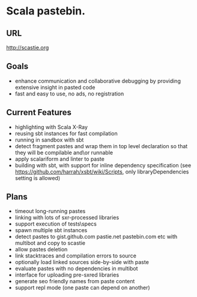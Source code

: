 Scala pastebin.
=========================================

URL
------
http://scastie.org

Goals
---------
* enhance communication and collaborative debugging by providing extensive insight in pasted code
* fast and easy to use, no ads, no registration

Current Features
-----------
* highlighting with Scala X-Ray
* reusing sbt instances for fast compilation
* running in sandbox with sbt
* detect fragment pastes and wrap them in top level declaration so that they will be compilable and\or runnable
* apply scalariform and linter to paste
* building with sbt, with support for inline dependency specification (see https://github.com/harrah/xsbt/wiki/Scripts, only libraryDependencies setting is allowed)

Plans
----------
* timeout long-running pastes
* linking with lots of sxr-processed libraries
* support execution of tests\specs
* spawn multiple sbt instances
* detect pastes to gist.github.com pastie.net pastebin.com etc with multibot and copy to scastie
* allow pastes deletion
* link stacktraces and compilation errors to source
* optionally load linked sources side-by-side with paste
* evaluate pastes with no dependencies in multibot
* interface for uploading pre-sxred libraries
* generate seo friendly names from paste content
* support repl mode (one paste can depend on another)